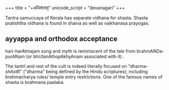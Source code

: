 +++
title = "+अधिशास्तृ"
unicode_script = "devanagari"
+++



Tantra samuccaya of Kerala has separate vidhana for shasta. Shasta pratishtha vidhana is found in shaiva as well as vaikhanasa prayogas.

## ayyappa and orthodox acceptance
hari-harAtmajam song and myth is reminiscent of the tale from brahmANDa-purANam (or bhUtanAthopAkhyAnam associated with it) .

The tantrI and rest of the cult is indeed literally focused on "dharma-shAstR" ("dharma" being defined by the Hindu scriptures); including brahmacharya rules/ temple entry restrictions. One of the famous names of shasta is brahmana paalaka.
